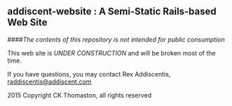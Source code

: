 ## addiscent-website : A Semi-Static Rails-based Web Site

####_The contents of this repository is not intended for public consumption_

This web site is *UNDER CONSTRUCTION* and will be broken most of the time.

If you have questions, you may contact Rex Addiscentis, raddiscentis@addiscent.com

2015 Copyright CK Thomaston, all rights reserved

